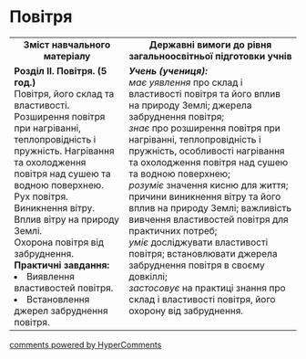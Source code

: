 <div id="hypercomments_widget" class="js-hypercomments-widget invisible"></div>

Повітря
=============================================

<table>
  <tr>
    <td width="40%" align="center"><b>Зміст навчального матеріалу<b></td>
    <td width="60%" align="center"><b>Державні вимоги до рівня загальноосвітньої підготовки учнів</b></td>
  </tr>
  <tr>
    <td width="40%" style="vertical-align:top !important;">
    <b>Розділ II. Повітря. (5 год.)</b><br>
    Повітря, його склад та властивості.<br>
    Розширення повітря при нагріванні, теплопровідність і пружність. Нагрівання та охолодження повітря над сушею та водною поверхнею. Рух повітря. Виникнення вітру. Вплив вітру на природу Землі.<br>
    Охорона повітря від забруднення.<br>
    <b>Практичні завдання:</b>
    <li>
    Виявлення властивостей повітря.
    </li>
    <li>
    Встановлення джерел забруднення повітря.
    </li>
    </td>
    <td width="60%" style="vertical-align:top !important;">
    <i><b>Учень (учениця):</b></i><br>
  	<i>має уявлення</i> про склад і властивості повітря та його вплив на природу Землі; джерела забруднення повітря;<br>
    <i>знає</i> про розширення повітря при нагріванні, теплопровідність і пружність, особливості нагрівання та охолодження повітря над сушею та водною поверхнею;<br>
    <i>розуміє</i> значення кисню для життя; причини виникнення вітру та його вплив на природу Землі; важливість вивчення властивостей повітря для практичних потреб;<br>
    <i>уміє</i> досліджувати властивості повітря; встановлювати джерела забруднення повітря в своєму довкіллі;<br>
    <i>застосовує</i> на практиці знання про склад і властивості повітря, його охорону від забруднення.<br>
	</td>
  </tr>
</table>

<div class="js-hypercomments-container">
<a href="http://hypercomments.com" class="hc-link" title="comments widget">comments powered by HyperComments</a>
</div>